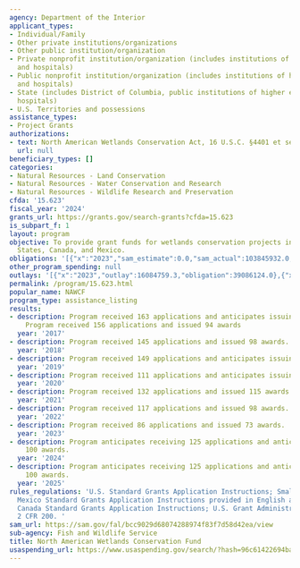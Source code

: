 ```yaml
---
agency: Department of the Interior
applicant_types:
- Individual/Family
- Other private institutions/organizations
- Other public institution/organization
- Private nonprofit institution/organization (includes institutions of higher education
  and hospitals)
- Public nonprofit institution/organization (includes institutions of higher education
  and hospitals)
- State (includes District of Columbia, public institutions of higher education and
  hospitals)
- U.S. Territories and possessions
assistance_types:
- Project Grants
authorizations:
- text: North American Wetlands Conservation Act, 16 U.S.C. §4401 et seq.
  url: null
beneficiary_types: []
categories:
- Natural Resources - Land Conservation
- Natural Resources - Water Conservation and Research
- Natural Resources - Wildlife Research and Preservation
cfda: '15.623'
fiscal_year: '2024'
grants_url: https://grants.gov/search-grants?cfda=15.623
is_subpart_f: 1
layout: program
objective: To provide grant funds for wetlands conservation projects in the United
  States, Canada, and Mexico.
obligations: '[{"x":"2023","sam_estimate":0.0,"sam_actual":103845932.0,"usa_spending_actual":33273588.67},{"x":"2024","sam_estimate":0.0,"sam_actual":132549814.0,"usa_spending_actual":89496159.28},{"x":"2025","sam_estimate":0.0,"sam_actual":81696000.0,"usa_spending_actual":3641723.74}]'
other_program_spending: null
outlays: '[{"x":"2023","outlay":16084759.3,"obligation":39086124.0},{"x":"2024","outlay":13103538.88,"obligation":65493761.82},{"x":"2025","outlay":0.0,"obligation":3567224.0}]'
permalink: /program/15.623.html
popular_name: NAWCF
program_type: assistance_listing
results:
- description: Program received 163 applications and anticipates issuing 100 awards.
    Program received 156 applications and issued 94 awards
  year: '2017'
- description: Program received 145 applications and issued 98 awards.
  year: '2018'
- description: Program received 149 applications and anticipates issuing 96 awards.
  year: '2019'
- description: Program received 111 applications and anticipates issuing 100 awards.
  year: '2020'
- description: Program received 132 applications and issued 115 awards.
  year: '2021'
- description: Program received 117 applications and issued 98 awards.
  year: '2022'
- description: Program received 86 applications and issued 73 awards.
  year: '2023'
- description: Program anticipates receiving 125 applications and anticipates issuing
    100 awards.
  year: '2024'
- description: Program anticipates receiving 125 applications and anticipates issuing
    100 awards.
  year: '2025'
rules_regulations: 'U.S. Standard Grants Application Instructions; Small Grant Instructions;
  Mexico Standard Grants Application Instructions provided in English and Spanish;
  Canada Standard Grants Application Instructions; U.S. Grant Administration Standards;
  2 CFR 200. '
sam_url: https://sam.gov/fal/bcc9029d68074288974f83f7d58d42ea/view
sub-agency: Fish and Wildlife Service
title: North American Wetlands Conservation Fund
usaspending_url: https://www.usaspending.gov/search/?hash=96c61422694baec2dfc825610febb866
---
```

